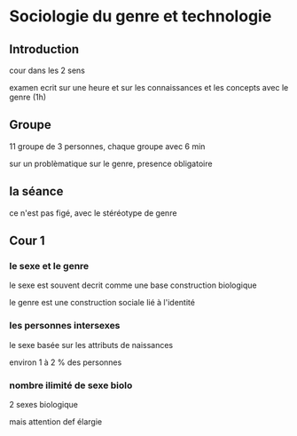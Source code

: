# Sociologie du genre et technologie

## Introduction

cour dans les 2 sens

examen ecrit sur une heure et sur les connaissances et les concepts avec le genre (1h)

## Groupe

11 groupe de 3 personnes, chaque groupe avec 6 min

sur un problèmatique sur le genre, presence obligatoire

## la séance

ce n'est pas figé, avec le stéréotype de genre

## Cour 1

### le sexe et le genre

le sexe est souvent decrit comme une base construction biologique

le genre est une construction sociale lié à l'identité

### les personnes intersexes

le sexe basée sur les attributs de naissances

environ 1 à 2 % des personnes

### nombre ilimité de sexe biolo

2 sexes biologique

mais attention def élargie

